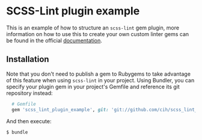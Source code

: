 # SCSS-Lint plugin example

This is an example of how to structure an `scss-lint` gem plugin, more information on how to use this to create your own custom linter gems can be found in the official [documentation](https://github.com/brigade/scss-lint#custom-linters).

## Installation

Note that you don't need to publish a gem to Rubygems to take advantage of this feature when using `scss-lint` in your project. Using Bundler, you can specify your plugin gem in your project's Gemfile and reference its git repository instead:

```ruby
  # Gemfile
  gem 'scss_lint_plugin_example', git: 'git://github.com/cih/scss_lint_plugin_example'
```

And then execute:

    $ bundle
